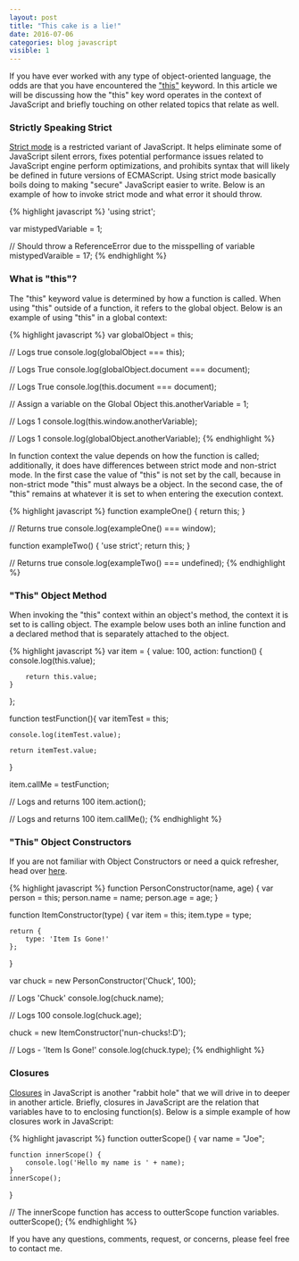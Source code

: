 ```yaml
---
layout: post
title: "This cake is a lie!"
date: 2016-07-06
categories: blog javascript
visible: 1
---
```

If you have ever worked with any type of object-oriented language, the odds are that you have encountered the ["this"][MDN - JavaScript This] keyword. In this article we will be discussing how the "this" key word operates in the context of JavaScript and briefly touching on other related topics that relate as well.

### Strictly Speaking Strict ###
[Strict mode][MDN - Strict Mode] is a restricted variant of JavaScript. It helps eliminate some of JavaScript silent errors, fixes potential performance issues related to JavaScript engine perform optimizations, and prohibits syntax that will likely be defined in future versions of ECMAScript. Using strict mode basically boils doing to making "secure" JavaScript easier to write. Below is an example of how to invoke strict mode and what error it should throw.

{% highlight javascript %}
'using strict';

var mistypedVariable = 1;

// Should throw a ReferenceError due to the misspelling of variable
mistypedVaraible = 17;
{% endhighlight %}

### What is "this"? ###
The "this" keyword value is determined by how a function is called. When using "this" outside of a function, it refers to the global object. Below is an example of using "this" in a global context:

{% highlight javascript %}
var globalObject = this;

// Logs true
console.log(globalObject === this);

// Logs True
console.log(globalObject.document === document);

// Logs True
console.log(this.document === document);

// Assign a variable on the Global Object
this.anotherVariable = 1;

// Logs 1
console.log(this.window.anotherVariable);

// Logs 1
console.log(globalObject.anotherVariable);
{% endhighlight %}

In function context the value depends on how the function is called; additionally, it does have differences between strict mode and non-strict mode. In the first case the value of "this" is not set by the call, because in non-strict mode "this" must always be a object. In the second case, the of "this" remains at whatever it is set to when entering the execution context.

{% highlight javascript %}
function exampleOne() {
    return this;
}

// Returns true
console.log(exampleOne() === window);

function exampleTwo() {
    'use strict';
    return this;
}

// Returns true
console.log(exampleTwo() === undefined);
{% endhighlight %}


### "This" Object Method ###
When invoking the "this" context within an object's method, the context it is set to is calling object. The example below uses both an inline function and a declared method that is separately attached to the object.

{% highlight javascript %}
var item = {
    value: 100,
    action: function() {
        console.log(this.value);

        return this.value;
    }
};

function testFunction(){
    var itemTest = this;

    console.log(itemTest.value);

    return itemTest.value;
}

item.callMe = testFunction;

// Logs and returns 100
item.action();

// Logs and returns 100
item.callMe();
{% endhighlight %}


### "This" Object Constructors ###
If you are not familiar with Object Constructors or need a quick refresher, head over [here][nkane - JavaScript Object].

{% highlight javascript %}
function PersonConstructor(name, age) {
    var person = this;
    person.name = name;
    person.age = age;
}

function ItemConstructor(type) {
    var item = this;
    item.type = type;

    return {
        type: 'Item Is Gone!'
    };
}

var chuck = new PersonConstructor('Chuck', 100);

// Logs 'Chuck'
console.log(chuck.name);

// Logs 100
console.log(chuck.age);

chuck = new ItemConstructor('nun-chucks!:D');

// Logs - 'Item Is Gone!'
console.log(chuck.type);
{% endhighlight %}

### Closures ###
[Closures][MDN - Closures] in JavaScript is another "rabbit hole" that we will drive in to deeper in another article. Briefly, closures in JavaScript are the relation that variables have to to enclosing function(s). Below is a simple example of how closures work in JavaScript:

{% highlight javascript %}
function outterScope() {
    var name = "Joe";

    function innerScope() {
        console.log('Hello my name is ' + name);
    }
    innerScope();
}

// The innerScope function has access to outterScope function variables.
outterScope();
{% endhighlight %}

If you have any questions, comments, request, or concerns, please feel free to contact me.

[MDN - Closures]:               https://developer.mozilla.org/en-US/docs/Web/JavaScript/Closures
[MDN - Functions]:              https://developer.mozilla.org/en-US/docs/Web/JavaScript/Reference/Functions
[MDN - JavaScript This]:        https://developer.mozilla.org/en-US/docs/Web/JavaScript/Reference/Operators/this
[MDN - Strict Mode]:            https://developer.mozilla.org/en-US/docs/Web/JavaScript/Reference/Strict_mode
[nkane - JavaScript Object]:    http://nkane.github.io/blog/javascript/2016/01/15/javascript-quest.html
